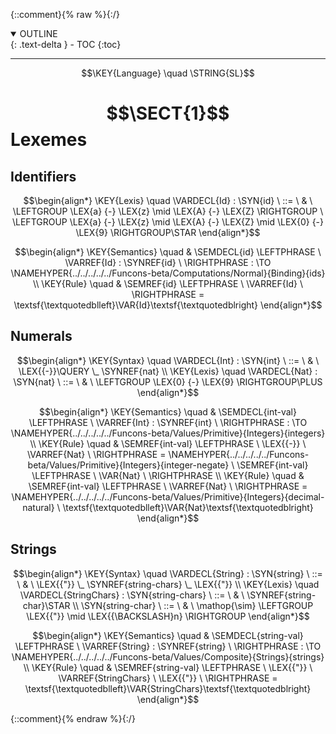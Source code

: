 {::comment}{% raw %}{:/}
<details open markdown="block">
  <summary>
    OUTLINE
  </summary>
  {: .text-delta }
- TOC
{:toc}
</details>


----

$$\KEY{Language} \quad \STRING{SL}$$

# $$\SECT{1}$$ Lexemes
           


## Identifiers
               


$$\begin{align*}
  \KEY{Lexis} \quad
    \VARDECL{Id} : \SYN{id}
      \ ::= \ & \
      \LEFTGROUP \LEX{a} {-} \LEX{z} \mid \LEX{A} {-} \LEX{Z} \RIGHTGROUP \ \LEFTGROUP \LEX{a} {-} \LEX{z} \mid \LEX{A} {-} \LEX{Z} \mid \LEX{0} {-} \LEX{9} \RIGHTGROUP\STAR
\end{align*}$$

$$\begin{align*}
  \KEY{Semantics} \quad
  & \SEMDECL{id} \LEFTPHRASE \ \VARREF{Id} : \SYNREF{id} \ \RIGHTPHRASE  
    :  \TO \NAMEHYPER{../../../../../Funcons-beta/Computations/Normal}{Binding}{ids} 
\\
  \KEY{Rule} \quad
    & \SEMREF{id} \LEFTPHRASE \
                            \VARREF{Id} \
                          \RIGHTPHRASE  = 
      \textsf{\textquotedblleft}\VAR{Id}\textsf{\textquotedblright}
\end{align*}$$

## Numerals
               


$$\begin{align*}
  \KEY{Syntax} \quad
    \VARDECL{Int} : \SYN{int}
      \ ::= \ & \
      \LEX{{-}}\QUERY \_ \SYNREF{nat}
\\
  \KEY{Lexis} \quad
    \VARDECL{Nat} : \SYN{nat}
      \ ::= \ & \
      \LEFTGROUP \LEX{0} {-} \LEX{9} \RIGHTGROUP\PLUS
\end{align*}$$

$$\begin{align*}
  \KEY{Semantics} \quad
  & \SEMDECL{int-val} \LEFTPHRASE \ \VARREF{Int} : \SYNREF{int} \ \RIGHTPHRASE  
    :  \TO \NAMEHYPER{../../../../../Funcons-beta/Values/Primitive}{Integers}{integers} 
\\
  \KEY{Rule} \quad
    & \SEMREF{int-val} \LEFTPHRASE \
                            \LEX{{-}} \ \VARREF{Nat} \
                          \RIGHTPHRASE  = 
      \NAMEHYPER{../../../../../Funcons-beta/Values/Primitive}{Integers}{integer-negate} \ 
        \SEMREF{int-val} \LEFTPHRASE \
                              \VAR{Nat} \
                            \RIGHTPHRASE 
\\
  \KEY{Rule} \quad
    & \SEMREF{int-val} \LEFTPHRASE \
                            \VARREF{Nat} \
                          \RIGHTPHRASE  = 
      \NAMEHYPER{../../../../../Funcons-beta/Values/Primitive}{Integers}{decimal-natural} \ 
        \textsf{\textquotedblleft}\VAR{Nat}\textsf{\textquotedblright}
\end{align*}$$

## Strings
               


$$\begin{align*}
  \KEY{Syntax} \quad
    \VARDECL{String} : \SYN{string}
      \ ::= \ & \
      \LEX{{"}} \_ \SYNREF{string-chars} \_ \LEX{{"}}
\\
  \KEY{Lexis} \quad
    \VARDECL{StringChars} : \SYN{string-chars}
      \ ::= \ & \
      \SYNREF{string-char}\STAR
    \\
     \SYN{string-char}
      \ ::= \ & \
      \mathop{\sim} \LEFTGROUP \LEX{{"}} \mid \LEX{{\BACKSLASH}n} \RIGHTGROUP
\end{align*}$$

$$\begin{align*}
  \KEY{Semantics} \quad
  & \SEMDECL{string-val} \LEFTPHRASE \ \VARREF{String} : \SYNREF{string} \ \RIGHTPHRASE  
    :  \TO \NAMEHYPER{../../../../../Funcons-beta/Values/Composite}{Strings}{strings} 
\\
  \KEY{Rule} \quad
    & \SEMREF{string-val} \LEFTPHRASE \
                            \LEX{{"}} \ \VARREF{StringChars} \ \LEX{{"}} \
                          \RIGHTPHRASE  = 
      \textsf{\textquotedblleft}\VAR{StringChars}\textsf{\textquotedblright}
\end{align*}$$



[Funcons-beta]: /CBS-beta/math/Funcons-beta
  "FUNCONS-BETA"
[Unstable-Funcons-beta]: /CBS-beta/math/Unstable-Funcons-beta
  "UNSTABLE-FUNCONS-BETA"
[Languages-beta]: /CBS-beta/math/Languages-beta
  "LANGUAGES-BETA"
[Unstable-Languages-beta]: /CBS-beta/math/Unstable-Languages-beta
  "UNSTABLE-LANGUAGES-BETA"
[CBS-beta]: /CBS-beta
  "CBS-BETA"
[SL-1-Lexemes.cbs]: https://github.com/plancomps/CBS-beta/blob/master/Languages-beta/SL/SL-cbs/SL/SL-1-Lexemes/SL-1-Lexemes.cbs
  "CBS SOURCE FILE ON GITHUB"
[PLAIN]: /CBS-beta/docs/Languages-beta/SL/SL-cbs/SL/SL-1-Lexemes
  "CBS SOURCE WEB PAGE"
 [PRETTY]: /CBS-beta/math/Languages-beta/SL/SL-cbs/SL/SL-1-Lexemes
  "CBS-KATEX WEB PAGE"
[PDF]: https://github.com/plancomps/CBS-beta/blob/master/Languages-beta/SL/SL-cbs/SL/SL-1-Lexemes/SL-1-Lexemes.pdf
  "CBS-LATEX PDF FILE"
[PLanCompS Project]: https://plancomps.github.io
  "PROGRAMMING LANGUAGE COMPONENTS AND SPECIFICATIONS PROJECT HOME PAGE"
{::comment}{% endraw %}{:/}
